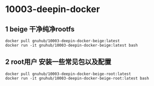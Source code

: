 # 10003-deepin-docker

## 1 beige 干净纯净rootfs

```
docker pull gnuhub/10003-deepin-docker-beige:latest
docker run -it gnuhub/10003-deepin-docker-beige:latest bash
```

## 2 root用户 安装一些常见包以及配置

```
docker pull gnuhub/10003-deepin-docker-beige-root:latest
docker run -it gnuhub/10003-deepin-docker-beige-root:latest bash
```
